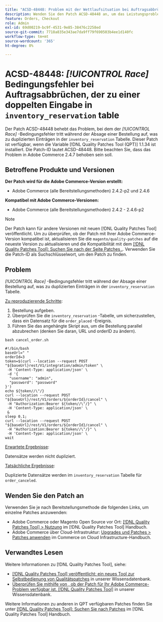 ```yaml
---
title: "ACSD-48448: Problem mit der Wettlaufsituation bei Auftragsabbrüchen, die zu dupliziertem Eintrag in der Tabelle inventory_reservation führen"
description: Wenden Sie den Patch ACSD-48448 an, um das Leistungsproblem von Adobe Commerce zu beheben, bei dem das Problem mit der Race-Bedingung während der Auftragsabbrüche auftritt, was zu duplizierten Einträgen in der Tabelle inventory_reservation führt.
feature: Orders, Checkout
role: Admin
exl-id: 69d00219-bc9f-4531-9e85-38476c2258ed
source-git-commit: 7718a835e343ae7da9ff79f690503b4ee1d140fc
workflow-type: tm+mt
source-wordcount: '365'
ht-degree: 0%

---
```


# ACSD-48448: *[!UICONTROL Race]* Bedingungsfehler bei Auftragsabbrüchen, der zu einer doppelten Eingabe in `inventory_reservation` table

Der Patch ACSD-48448 behebt das Problem, bei dem der *[!UICONTROL Race]* -Bedingungsfehler tritt während der Absage einer Bestellung auf, was zu duplizierten Einträgen in der `inventory_reservation` Tabelle. Dieser Patch ist verfügbar, wenn die Variable [!DNL Quality Patches Tool (QPT)] 1.1.34 ist installiert. Die Patch-ID lautet ACSD-48448. Bitte beachten Sie, dass das Problem in Adobe Commerce 2.4.7 behoben sein soll.

## Betroffene Produkte und Versionen

**Der Patch wird für die Adobe Commerce-Version erstellt:**

* Adobe Commerce (alle Bereitstellungsmethoden) 2.4.2-p2 und 2.4.6

**Kompatibel mit Adobe Commerce-Versionen:**

* Adobe Commerce (alle Bereitstellungsmethoden) 2.4.2 - 2.4.6-p2

>[!NOTE]
>
>Der Patch kann für andere Versionen mit neuen [!DNL Quality Patches Tool] veröffentlicht. Um zu überprüfen, ob der Patch mit Ihrer Adobe Commerce-Version kompatibel ist, aktualisieren Sie die `magento/quality-patches` auf die neueste Version zu aktualisieren und die Kompatibilität mit dem [[!DNL Quality Patches Tool]: Suchen Sie nach der Seite Patches .](https://experienceleague.adobe.com/tools/commerce-quality-patches/index.html). Verwenden Sie die Patch-ID als Suchschlüsselwort, um den Patch zu finden.

## Problem

*[!UICONTROL Race]* -Bedingungsfehler tritt während der Absage einer Bestellung auf, was zu duplizierten Einträgen in der `inventory_reservation` Tabelle.

<u>Zu reproduzierende Schritte</u>:

1. Bestellung aufgeben.
1. Überprüfen Sie die `inventory_reservation` -Tabelle, um sicherzustellen, dass ein Datensatz für die `order_placed` -Ereignis.
1. Führen Sie das angehängte Skript aus, um die Bestellung parallel abzubrechen (denken Sie daran, URL und orderID zu ändern).

`bash cancel_order.sh`

```
#!/bin/bash
baseUrl=" "
orderId=3
token=$(curl --location --request POST "${baseUrl}rest/V1/integration/admin/token" \
 -H 'Content-Type: application/json' \
 -d '{
  "username": "admin",
  "password": "password"
}')
echo ${token//\"/}
curl --location --request POST "${baseUrl}/rest/V1/orders/${orderId}/cancel" \
 -H "Authorization:Bearer ${token//\"/}" \
 -H 'Content-Type: application/json' \
 &
sleep 0.1;
curl --location --request POST "${baseUrl}/rest/V1/orders/${orderId}/cancel" \
 -H "Authorization:Bearer ${token//\"/}" \
 -H 'Content-Type: application/json' \
wait
```

<u>Erwartete Ergebnisse</u>:

Datensätze werden nicht dupliziert.

<u>Tatsächliche Ergebnisse</u>:

Duplizierte Datensätze werden im `inventory_reservation` Tabelle für `order_canceled`.

## Wenden Sie den Patch an

Verwenden Sie je nach Bereitstellungsmethode die folgenden Links, um einzelne Patches anzuwenden:

* Adobe Commerce oder Magento Open Source vor Ort: [[!DNL Quality Patches Tool] > Nutzung](https://experienceleague.adobe.com/docs/commerce-operations/tools/quality-patches-tool/usage.html) im [!DNL Quality Patches Tool] Handbuch.
* Adobe Commerce über Cloud-Infrastruktur: [Upgrades und Patches > Patches anwenden](https://experienceleague.adobe.com/docs/commerce-cloud-service/user-guide/develop/upgrade/apply-patches.html) im Commerce on Cloud Infrastructure-Handbuch.

## Verwandtes Lesen

Weitere Informationen zu [!DNL Quality Patches Tool], siehe:

* [[!DNL Quality Patches Tool] veröffentlicht: ein neues Tool zur Selbstbedienung von Qualitätspatches](/help/announcements/adobe-commerce-announcements/magento-quality-patches-released-new-tool-to-self-serve-quality-patches.md) in unserer Wissensdatenbank.
* [Überprüfen Sie mithilfe von , ob der Patch für Ihr Adobe Commerce-Problem verfügbar ist. [!DNL Quality Patches Tool]](/help/support-tools/patches-available-in-qpt-tool/check-patch-for-magento-issue-with-magento-quality-patches.md) in unserer Wissensdatenbank.

Weitere Informationen zu anderen in QPT verfügbaren Patches finden Sie unter [[!DNL Quality Patches Tool]: Suchen Sie nach Patches](https://experienceleague.adobe.com/tools/commerce-quality-patches/index.html) im [!DNL Quality Patches Tool] Handbuch.
